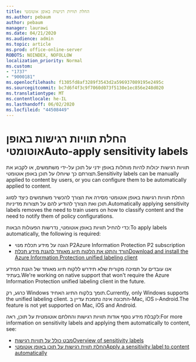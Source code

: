 ```yaml
---
title: החלת תוויות רגישות באופן אוטומטי
ms.author: pebaum
author: pebaum
manager: laurawi
ms.date: 04/21/2020
ms.audience: admin
ms.topic: article
ms.prod: office-online-server
ROBOTS: NOINDEX, NOFOLLOW
localization_priority: Normal
ms.custom:
- "1737"
- "9000181"
ms.openlocfilehash: f1305fd8af3289f3543d2a596937089195e2495c
ms.sourcegitcommit: bc7d6f4f3c9f7060d073f5130e1ec856e248d020
ms.translationtype: MT
ms.contentlocale: he-IL
ms.lasthandoff: 06/02/2020
ms.locfileid: "44508449"
---
```

# <a name="auto-apply-sensitivity-labels"></a><span data-ttu-id="34956-102">החלת תוויות רגישות באופן אוטומטי</span><span class="sxs-lookup"><span data-stu-id="34956-102">Auto-apply sensitivity labels</span></span>

<span data-ttu-id="34956-103">תוויות רגישות יכולות להיות מוחלות באופן ידני על תוכן על-ידי משתמשים, או לקבוע את תצורתם כך שיוחלו על תוכן באופן אוטומטי.</span><span class="sxs-lookup"><span data-stu-id="34956-103">Sensitivity labels can be manually applied to content by users, or you can configure them to be automatically applied to content.</span></span>

<span data-ttu-id="34956-104">החלת תוויות רגישות באופן אוטומטי מסירה את הצורך להכשיר משתמשים כיצד לסווג תוכן ואת הצורך להודיע להם על תצורות מדיניות.</span><span class="sxs-lookup"><span data-stu-id="34956-104">Automatically applying sensitivity labels removes the need to train users on how to classify content and the need to notify them of policy configurations.</span></span>

<span data-ttu-id="34956-105">כדי להחיל תוויות באופן אוטומטי, נדרשות הפעולות הבאות:</span><span class="sxs-lookup"><span data-stu-id="34956-105">To apply labels automatically, the following is required:</span></span>

- <span data-ttu-id="34956-106">הגנה על מידע תכלת מנוי P2</span><span class="sxs-lookup"><span data-stu-id="34956-106">Azure Information Protection P2 subscription</span></span>
- [<span data-ttu-id="34956-107">הורד והתקן את הלקוח תיוג מאוחד להגנת מידע תכלת</span><span class="sxs-lookup"><span data-stu-id="34956-107">Download and install the Azure Information Protection unified labeling client</span></span>](https://docs.microsoft.com/azure/information-protection/rms-client/install-unifiedlabelingclient-app)

<span data-ttu-id="34956-108">אנו עובדים על תמיכה מקורית שלא תידרש ללקוח תיוג מאוחד של הגנת המידע בעתיד.</span><span class="sxs-lookup"><span data-stu-id="34956-108">We're working on native support that won't require the Azure Information Protection unified labeling client in the future.</span></span>

<span data-ttu-id="34956-109">כרגע, רק Windows תומך בלקוח התיוג האחיד.</span><span class="sxs-lookup"><span data-stu-id="34956-109">Currently, only Windows supports the unified labeling client.</span></span>  <span data-ttu-id="34956-110">התכונה אינה נתמכת עדיין ב-Mac, iOS ו-Android.</span><span class="sxs-lookup"><span data-stu-id="34956-110">The feature is not yet supported on Mac, iOS and Android.</span></span>

<span data-ttu-id="34956-111">לקבלת מידע נוסף אודות תוויות רגישות והחלתם אוטומטית על תוכן, ראה:</span><span class="sxs-lookup"><span data-stu-id="34956-111">For more information on sensitivity labels and applying them automatically to content,  see:</span></span>

- [<span data-ttu-id="34956-112">מבט כולל על תוויות רגישות</span><span class="sxs-lookup"><span data-stu-id="34956-112">Overview of sensitivity labels</span></span>](https://docs.microsoft.com/microsoft-365/compliance/sensitivity-labels)
- [<span data-ttu-id="34956-113">החלת תווית רגישות על תוכן באופן אוטומטי</span><span class="sxs-lookup"><span data-stu-id="34956-113">Apply a sensitivity label to content automatically</span></span>](https://docs.microsoft.com/office365/securitycompliance/apply_sensitivity_label_automatically)